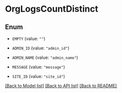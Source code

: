 # OrgLogsCountDistinct

## Enum


* `EMPTY` (value: `""`)

* `ADMIN_ID` (value: `"admin_id"`)

* `ADMIN_NAME` (value: `"admin_name"`)

* `MESSAGE` (value: `"message"`)

* `SITE_ID` (value: `"site_id"`)


[[Back to Model list]](../README.md#documentation-for-models) [[Back to API list]](../README.md#documentation-for-api-endpoints) [[Back to README]](../README.md)


